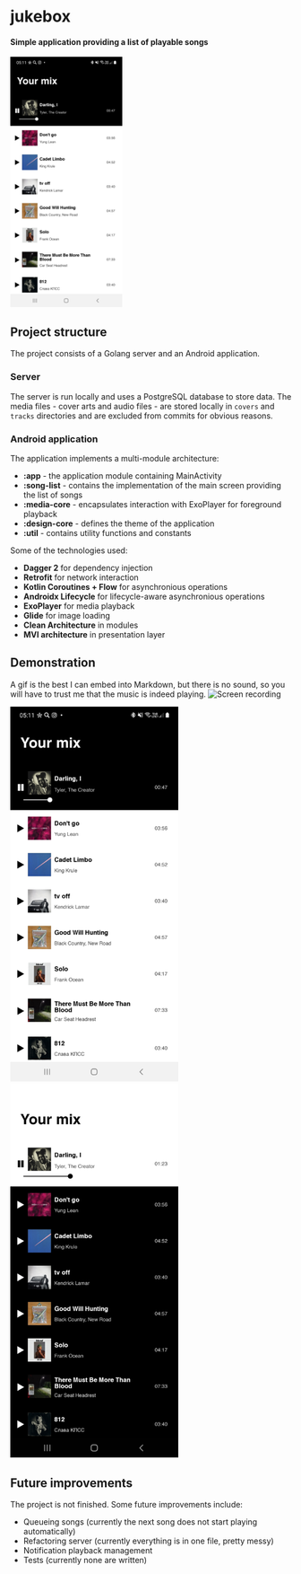 # jukebox

#### Simple application providing a list of playable songs

<img src="demo/light_theme.jpg" alt="Light theme" width="200"/>

## Project structure

The project consists of a Golang server and an Android application. 

### Server

The server is run locally and uses a PostgreSQL database to store data. The media files - cover arts and audio files - are stored locally in `covers` and `tracks` directories and are excluded from commits for obvious reasons.

### Android application

The application implements a multi-module architecture:
* __:app__ - the application module containing MainActivity
* __:song-list__ - contains the implementation of the main screen providing the list of songs
* __:media-core__ - encapsulates interaction with ExoPlayer for foreground playback
* __:design-core__ - defines the theme of the application
* __:util__ - contains utility functions and constants

Some of the technologies used:
* __Dagger 2__ for dependency injection
* __Retrofit__ for network interaction
* __Kotlin Coroutines + Flow__ for asynchronious operations
* __Androidx Lifecycle__ for lifecycle-aware asynchronious operations
* __ExoPlayer__ for media playback
* __Glide__ for image loading
* __Clean Architecture__ in modules
* __MVI architecture__ in presentation layer

## Demonstration

A gif is the best I can embed into Markdown, but there is no sound, so you will have to trust me that the music is indeed playing.
<img src="demo/demo_recording.gif" alt="Screen recording" width="300"/>

<img src="demo/light_theme.jpg" alt="Light theme" width="300"/><img src="demo/dark_theme.jpg" alt="Dark theme" width="300"/>

## Future improvements

The project is not finished. Some future improvements include:
* Queueing songs (currently the next song does not start playing automatically)
* Refactoring server (currently everything is in one file, pretty messy)
* Notification playback management
* Tests (currently none are written)
